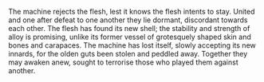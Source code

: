 The machine rejects the flesh, lest it knows the flesh intents to stay. 
United and one after defeat to one another they lie dormant, discordant towards each other. 
The flesh has found its new shell; the stability and strength of alloy is promising, unlike its former vessel of grotesquely shaped skin and bones and carapaces. 
The machine has lost itself, slowly accepting its new innards, for the olden guts been stolen and peddled away. 
Together they may awaken anew, sought to terrorise those who played them against another. 